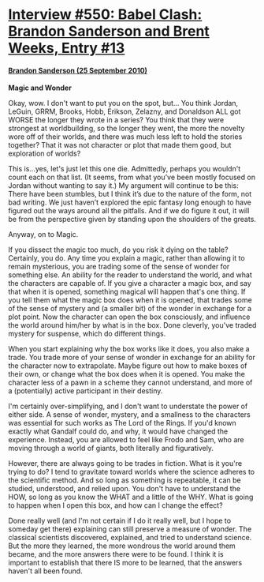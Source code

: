 # [Interview #550: Babel Clash: Brandon Sanderson and Brent Weeks, Entry #13](https://www.theoryland.com/intvmain.php?i=550#13)

#### [Brandon Sanderson (25 September 2010)](http://bordersblog.com/scifi/2010/09/25/brandon-sanderson-and-brent-weeks/magic-and-wonder/)

**Magic and Wonder**

Okay, wow. I don't want to put you on the spot, but... You think Jordan, LeGuin, GRRM, Brooks, Hobb, Erikson, Zelazny, and Donaldson ALL got WORSE the longer they wrote in a series? You think that they were strongest at worldbuilding, so the longer they went, the more the novelty wore off of their worlds, and there was much less left to hold the stories together? That it was not character or plot that made them good, but exploration of worlds?

This is...yes, let's just let this one die. Admittedly, perhaps you wouldn't count each on that list. (It seems, from what you’ve been mostly focused on Jordan without wanting to say it.) My argument will continue to be this: There have been stumbles, but I think it’s due to the nature of the form, not bad writing. We just haven’t explored the epic fantasy long enough to have figured out the ways around all the pitfalls. And if we do figure it out, it will be from the perspective given by standing upon the shoulders of the greats.

Anyway, on to Magic.

If you dissect the magic too much, do you risk it dying on the table? Certainly, you do. Any time you explain a magic, rather than allowing it to remain mysterious, you are trading some of the sense of wonder for something else. An ability for the reader to understand the world, and what the characters are capable of. If you give a character a magic box, and say that when it is opened, something magical will happen that's one thing. If you tell them what the magic box does when it is opened, that trades some of the sense of mystery and (a smaller bit) of the wonder in exchange for a plot point. Now the character can open the box consciously, and influence the world around him/her by what is in the box. Done cleverly, you've traded mystery for suspense, which do different things.

When you start explaining why the box works like it does, you also make a trade. You trade more of your sense of wonder in exchange for an ability for the character now to extrapolate. Maybe figure out how to make boxes of their own, or change what the box does when it is opened. You make the character less of a pawn in a scheme they cannot understand, and more of a (potentially) active participant in their destiny.

I'm certainly over-simplifying, and I don't want to understate the power of either side. A sense of wonder, mystery, and a smallness to the characters was essential for such works as The Lord of the Rings. If you'd known exactly what Gandalf could do, and why, it would have changed the experience. Instead, you are allowed to feel like Frodo and Sam, who are moving through a world of giants, both literally and figuratively.

However, there are always going to be trades in fiction. What is it you're trying to do? I tend to gravitate toward worlds where the science adheres to the scientific method. And so long as something is repeatable, it can be studied, understood, and relied upon. You don't have to understand the HOW, so long as you know the WHAT and a little of the WHY. What is going to happen when I open this box, and how can I change the effect?

Done really well (and I'm not certain if I do it really well, but I hope to someday get there) explaining can still preserve a measure of wonder. The classical scientists discovered, explained, and tried to understand science. But the more they learned, the more wondrous the world around them became, and the more answers there were to be found. I think it is important to establish that there IS more to be learned, that the answers haven't all been found.

